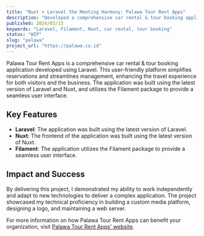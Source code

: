 ```yaml
---
title: "Nuxt + Laravel the Meeting Harmony: Palawa Tour Rent Apps"
description: "Developed a comprehensive car rental & tour booking application using Laravel. This user-friendly platform simplifies reservations and streamlines management, enhancing the travel experience for both visitors and the business."
published: 2024/03/15
keywords: "Laravel, Filament, Nuxt, car rental, tour booking"
status: "WIP"
slug: "palawa"
project_url: "https://palawa.co.id"
---
```


Palawa Tour Rent Apps is a comprehensive car rental & tour booking application developed using Laravel. This user-friendly platform simplifies reservations and streamlines management, enhancing the travel experience for both visitors and the business. The application was built using the latest version of Laravel and Nuxt, and utilizes the Filament package to provide a seamless user interface.

## Key Features

-   **Laravel**: The application was built using the latest version of Laravel.
-   **Nuxt**: The frontend of the application was built using the latest version of Nuxt.
-   **Filament**: The application utilizes the Filament package to provide a seamless user interface.

## Impact and Success

By delivering this project, I demonstrated my ability to work independently and adapt to new technologies to deliver a complex application. The project showcased my technical proficiency in building a custom media platform, designing a logo, and maintaining a web server.

For more information on how Palawa Tour Rent Apps can benefit your organization, visit [Palawa Tour Rent Apps' website](https://palawatour.com).
